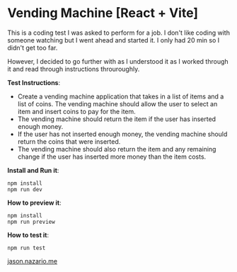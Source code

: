 # Vending Machine [React + Vite]

This is a coding test I was asked to perform for a job. I don't like coding with someone watching but I went ahead and started it. I only had 20 min so I didn't get too far.

However, I decided to go further with as I understood it as I worked through it and read through instructions throuroughly.

**Test Instructions**:

- Create a vending machine application that takes in a
  list of items and a
  list of coins.
  The vending machine should
  allow the user to select an item and
  insert coins to pay for the item.
- The vending machine should
  return the item if the user has inserted enough money.
- If the user has not inserted enough money,
  the vending machine should return the coins that were inserted.
- The vending machine should also
  return the item and any remaining change if the user has inserted more money than the item costs.

**Install and Run it**:

```
npm install
npm run dev
```

**How to preview it**:

```
npm install
npm run preview
```

**How to test it**:

```
npm run test
```

[jason.nazario.me](https://jason.nazario.me "jason.nazario.me")
